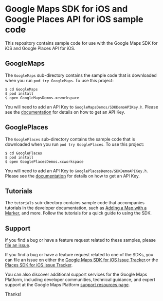 # Google Maps SDK for iOS and Google Places API for iOS sample code

This repository contains sample code for use with the Google Maps SDK for iOS
and Google Places API for iOS.

## GoogleMaps

The `GoogleMaps` sub-directory contains the sample code that is downloaded
when you run `pod try GoogleMaps`. To use this project:

```
$ cd GoogleMaps
$ pod install
$ open GoogleMapsDemos.xcworkspace
```

You will need to add an API Key to `GoogleMapsDemos/SDKDemoAPIKey.h`. Please see the
[documentation](https://developers.google.com/maps/documentation/ios-sdk/start#get-key)
for details on how to get an API Key.

## GooglePlaces

The `GooglePlaces` sub-directory contains the sample code that is downloaded
when you run `pod try GooglePlaces`. To use this project:

```
$ cd GooglePlaces
$ pod install
$ open GooglePlacesDemos.xcworkspace
```

You will need to add an API Key to `GooglePlacesDemos/SDKDemoAPIKey.h`. Please see the
[documentation](https://developers.google.com/places/ios-api/start#get-key)
for details on how to get an API Key.

## Tutorials

The `tutorials` sub-directory contains sample code that accompanies tutorials in the developer
documentation, such as 
[Adding a Map with a Marker](https://developers.google.com/maps/documentation/ios-sdk/map-with-marker),
and more. Follow the tutorials for a quick guide to using the SDK.

## Support

If you find a bug or have a feature request related to these samples, please [file an issue](https://github.com/googlemaps/maps-sdk-for-ios-samples/issues).

If you find a bug or have a feature request related to one of the SDKs, you can file an issue on either the
[Google Maps SDK for iOS Issue Tracker](https://developers.google.com/maps/documentation/ios-sdk/support#issue-tracker).or the
[Places SDK for iOS Issue Tracker](https://issuetracker.google.com/savedsearches/5050150).

You can also discover additional support services for the Google Maps Platform, including developer communities,
technical guidance, and expert support at the Google Maps Platform [support resources page](https://developers.google.com/maps/support/).

Thanks!
